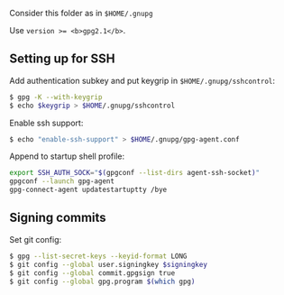 Consider this folder as in `$HOME/.gnupg`

Use `version >= <b>gpg2.1</b>`.

## Setting up for SSH

Add authentication subkey and put keygrip in `$HOME/.gnupg/sshcontrol`:

```bash
$ gpg -K --with-keygrip
$ echo $keygrip > $HOME/.gnupg/sshcontrol
```

Enable ssh support:

```bash
$ echo "enable-ssh-support" > $HOME/.gnupg/gpg-agent.conf
```

Append to startup shell profile:

```bash
export SSH_AUTH_SOCK="$(gpgconf --list-dirs agent-ssh-socket)"
gpgconf --launch gpg-agent
gpg-connect-agent updatestartuptty /bye
```

## Signing commits

Set git config:

```bash
$ gpg --list-secret-keys --keyid-format LONG
$ git config --global user.signingkey $signingkey
$ git config --global commit.gpgsign true
$ git config --global gpg.program $(which gpg)
```
